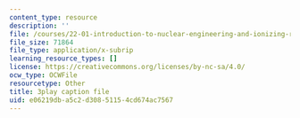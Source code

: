 ```yaml
---
content_type: resource
description: ''
file: /courses/22-01-introduction-to-nuclear-engineering-and-ionizing-radiation-fall-2016/e06219dba5c2d30851154cd674ac7567_kJu5qVfSphw.srt
file_size: 71864
file_type: application/x-subrip
learning_resource_types: []
license: https://creativecommons.org/licenses/by-nc-sa/4.0/
ocw_type: OCWFile
resourcetype: Other
title: 3play caption file
uid: e06219db-a5c2-d308-5115-4cd674ac7567
---
```

